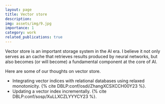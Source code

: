 ```yaml
---
layout: page
title: Vector store
description: 
img: assets/img/9.jpg
importance: 1
category: work
related_publications: true
---
```


Vector store is an important storage system in the AI era. I believe it not only serves as an cache that retrieves results produced by neural networks, but also becomes (or will become) a fundamental component at the core of AI. 

Here are some of our thoughts on vector store.
- Integrating vector indices with relational databases using relaxed monotonicity. {% cite DBLP:conf/osdi/ZhangXCSXCCH00Y23 %}.
- Updating a vector index incrementally. {% cite DBLP:conf/sosp/XuLLXCZLYYYCY23 %}. 
